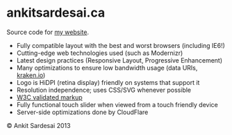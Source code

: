 ankitsardesai.ca
=================

Source code for [my website](http://ankitsardesai.ca).

-	Fully compatible layout with the best and worst browsers (including IE6!)
-	Cutting-edge web technologies used (such as Modernizr)
-	Latest design practices (Responsive Layout, Progressive Enhancement)
-	Many optimizations to ensure low bandwidth usage (data URIs, [kraken.io](http://kraken.io))
-	Logo is HiDPI (retina display) friendly on systems that support it
-	Resolution independence; uses CSS/SVG whenever possible
-	[W3C validated markup](http://validator.w3.org/check?uri=http%3A%2F%2Fankitsardesai.ca%2F)
-	Fully functional touch slider when viewed from a touch friendly device
-	Server-side optimizations done by CloudFlare

&copy; Ankit Sardesai 2013